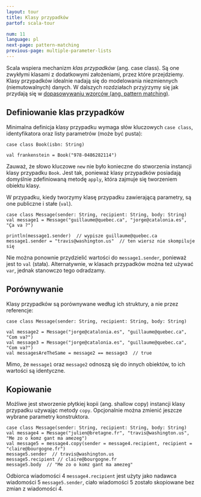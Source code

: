 ```yaml
---
layout: tour
title: Klasy przypadków
partof: scala-tour

num: 11
language: pl
next-page: pattern-matching
previous-page: multiple-parameter-lists
---
```


Scala wspiera mechanizm _klas przypadków_ (ang. case class).
Są one zwykłymi klasami z dodatkowymi założeniami, przez które przejdziemy.
Klasy przypadków idealnie nadają się do modelowania niezmiennych (niemutowalnych) danych.
W dalszych rozdziałach przyjrzymy się jak przydają się w [dopasowywaniu wzorców (ang. pattern matching)](pattern-matching.html).

## Definiowanie klas przypadków

Minimalna definicja klasy przypadku wymaga słów kluczowych `case class`, identyfikatora oraz listy parametrów (może być pusta):

```tut
case class Book(isbn: String)

val frankenstein = Book("978-0486282114")
```

Zauważ, że słowo kluczowe `new` nie było konieczne do stworzenia instancji klasy przypadku `Book`.
Jest tak, ponieważ klasy przypadków posiadają domyślnie zdefiniowaną metodę `apply`, która zajmuje się tworzeniem obiektu klasy.

W przypadku, kiedy tworzymy klasę przypadku zawierającą parametry, są one publiczne i stałe (`val`).

```
case class Message(sender: String, recipient: String, body: String)
val message1 = Message("guillaume@quebec.ca", "jorge@catalonia.es", "Ça va ?")

println(message1.sender)  // wypisze guillaume@quebec.ca
message1.sender = "travis@washington.us"  // ten wiersz nie skompiluje się
```

Nie można ponownie przydzielić wartości do `message1.sender`, ponieważ jest to `val` (stała).
Alternatywnie, w klasach przypadków można też używać `var`, jednak stanowczo tego odradzamy.

## Porównywanie

Klasy przypadków są porównywane według ich struktury, a nie przez referencje:

```tut
case class Message(sender: String, recipient: String, body: String)

val message2 = Message("jorge@catalonia.es", "guillaume@quebec.ca", "Com va?")
val message3 = Message("jorge@catalonia.es", "guillaume@quebec.ca", "Com va?")
val messagesAreTheSame = message2 == message3  // true
```

Mimo, że `message1` oraz `message2` odnoszą się do innych obiektów, to ich wartości są identyczne.

## Kopiowanie

Możliwe jest stworzenie płytkiej kopii (ang. shallow copy) instancji klasy przypadku używając metody `copy`.
Opcjonalnie można zmienić jeszcze wybrane parametry konstruktora.

```tut
case class Message(sender: String, recipient: String, body: String)
val message4 = Message("julien@bretagne.fr", "travis@washington.us", "Me zo o komz gant ma amezeg")
val message5 = message4.copy(sender = message4.recipient, recipient = "claire@bourgogne.fr")
message5.sender  // travis@washington.us
message5.recipient // claire@bourgogne.fr
message5.body  // "Me zo o komz gant ma amezeg"
```

Odbiorca wiadomości 4 `message4.recipient` jest użyty jako nadawca wiadomości 5 `message5.sender`, ciało wiadomości 5 zostało skopiowane bez zmian z wiadomości 4.

